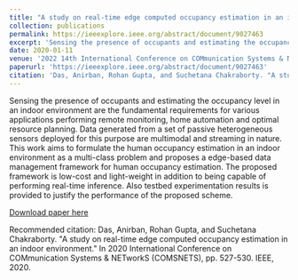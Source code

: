 ```yaml
---
title: "A study on real-time edge computed occupancy estimation in an indoor environment"
collection: publications
permalink: https://ieeexplore.ieee.org/abstract/document/9027463
excerpt: 'Sensing the presence of occupants and estimating the occupancy level in an indoor environment are the fundamental requirements for various applications performing remote monitoring, home automation and optimal resource planning. Data generated from a set of passive heterogeneous sensors deployed for this purpose are multimodal and streaming in nature. This work aims to formulate the human occupancy estimation in an indoor environment as a multi-class problem and proposes a edge-based data management framework for human occupancy estimation. The proposed framework is low-cost and light-weight in addition to being capable of performing real-time inference. Also testbed experimentation results is provided to justify the performance of the proposed scheme.'
date: 2020-01-11
venue: '2022 14th International Conference on COMmunication Systems & NETworkS (COMSNETS)'
paperurl: 'https://ieeexplore.ieee.org/abstract/document/9027463'
citation: 'Das, Anirban, Rohan Gupta, and Suchetana Chakraborty. "A study on real-time edge computed occupancy estimation in an indoor environment." In 2020 International Conference on COMmunication Systems & NETworkS (COMSNETS), pp. 527-530. IEEE, 2020.'
---
```

Sensing the presence of occupants and estimating the occupancy level in an indoor environment are the fundamental requirements for various applications performing remote monitoring, home automation and optimal resource planning. Data generated from a set of passive heterogeneous sensors deployed for this purpose are multimodal and streaming in nature. This work aims to formulate the human occupancy estimation in an indoor environment as a multi-class problem and proposes a edge-based data management framework for human occupancy estimation. The proposed framework is low-cost and light-weight in addition to being capable of performing real-time inference. Also testbed experimentation results is provided to justify the performance of the proposed scheme.

[Download paper here](https://ieeexplore.ieee.org/abstract/document/9027463)

Recommended citation: Das, Anirban, Rohan Gupta, and Suchetana Chakraborty. "A study on real-time edge computed occupancy estimation in an indoor environment." In 2020 International Conference on COMmunication Systems & NETworkS (COMSNETS), pp. 527-530. IEEE, 2020.
